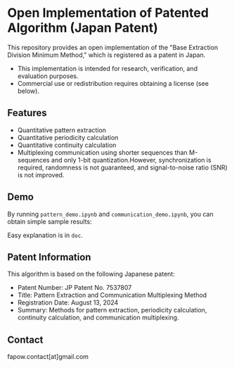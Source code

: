 # Open Implementation of Patented Algorithm (Japan Patent)
This repository provides an open implementation of the "Base Extraction Division Minimum Method," which is registered as a patent in Japan.

- This implementation is intended for research, verification, and evaluation purposes.
- Commercial use or redistribution requires obtaining a license (see below).

## Features
- Quantitative pattern extraction
- Quantitative periodicity calculation
- Quantitative continuity calculation
- Multiplexing communication using shorter sequences than M-sequences and only 1-bit quantization.However, synchronization is required, randomness is not guaranteed, and signal-to-noise ratio (SNR) is not improved.

## Demo
By running `pattern_demo.ipynb` and `communication_demo.ipynb`, you can obtain simple sample results:

Easy explanation is in `doc`.

## Patent Information
This algorithm is based on the following Japanese patent:

- Patent Number: JP Patent No. 7537807
- Title: Pattern Extraction and Communication Multiplexing Method
- Registration Date: August 13, 2024
- Summary: Methods for pattern extraction, periodicity calculation, continuity calculation, and communication multiplexing.

## Contact
fapow.contact[at]gmail.com